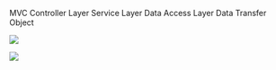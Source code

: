 MVC
Controller Layer
Service Layer
Data Access Layer
Data Transfer Object

![](IMG_1256.jpeg)

![](IMG_1257.jpeg)

